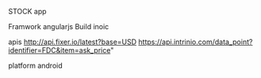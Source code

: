 STOCK app

Framwork  angularjs 
Build inoic

apis 
http://api.fixer.io/latest?base=USD
https://api.intrinio.com/data_point?identifier=FDC&item=ask_price"

platform android 



